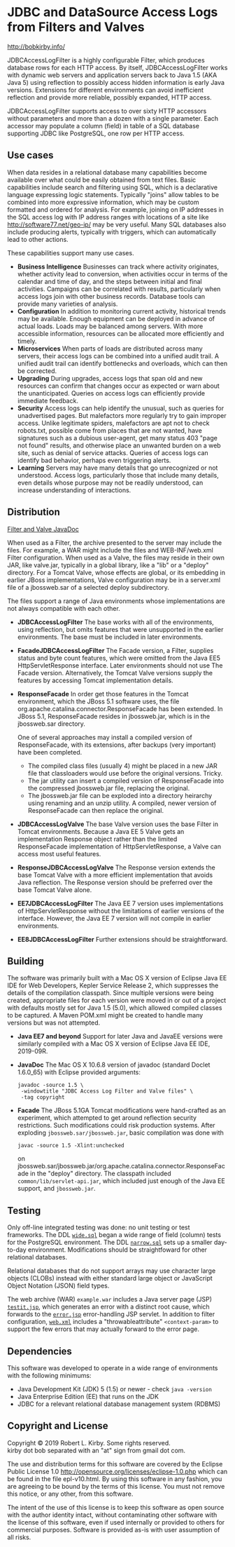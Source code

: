 JDBC and DataSource Access Logs from Filters and Valves
=======================================================
http://bobkirby.info/

JDBCAccessLogFilter is a highly configurable Filter,
which produces database rows for each HTTP access.
By itself, JDBCAccessLogFilter works with dynamic web servers
and application servers back to Java 1.5 (AKA Java 5)
using reflection to possibly access hidden information is early Java versions.
Extensions for different environments can avoid inefficient reflection
and provide more reliable, possibly expanded, HTTP access.

JDBCAccessLogFilter supports access to over sixty HTTP accessors
without parameters and more than a dozen with a single parameter.
Each accessor may populate a column (field) in table of a SQL database
supporting JDBC like PostgreSQL, one row per HTTP access.

Use cases
---------
When data resides in a relational database many capabilities become available
over what could be easily obtained from text files.
Basic capabilities include search and filtering using SQL,
which is a declarative language expressing logic statements.
Typically "joins" allow tables to be combined into more expressive information,
which may be custom formatted and ordered for analysis.
For example, joining on IP addresses in the SQL access log with
IP address ranges with locations of a site like
http://software77.net/geo-ip/ may be very useful.
Many SQL databases also include producing alerts, typically with triggers,
which can automatically lead to other actions.

These capabilities support many use cases.
* __Business Intelligence__
  Businesses can track where activity originates,
  whether activity lead to conversion,
  when activities occur in terms of the calendar and time of day,
  and the steps between initial and final activities.
  Campaigns can be correlated with results,
  particularly when access logs join with other business records.
  Database tools can provide many varieties of analysis.
* __Configuration__
  In addition to monitoring current activity,
  historical trends may be available.
  Enough equipment can be deployed in advance of actual loads.
  Loads may be balanced among servers.
  With more accessible information,
  resources can be allocated more efficiently and timely.
* __Microservices__
  When parts of loads are distributed across many servers,
  their access logs can be combined into a unified audit trail.
  A unified audit trail can identify bottlenecks and overloads,
  which can then be corrected.
* __Upgrading__
  During upgrades,
  access logs that span old and new resources
  can confirm that changes occur as expected or warn about the unanticipated.
  Queries on access logs can efficiently provide immediate feedback.
* __Security__
  Access logs can help identify the unusual,
  such as queries for unadvertised pages.
  But malefactors more regularly try to gain improper access.
  Unlike legitimate spiders, malefactors are apt not to check robots.txt,
  possible come from places that are not wanted,
  have signatures such as a dubious user-agent,
  get many status 403 "page not found" results,
  and otherwise place an unwanted burden on a web site,
  such as denial of service attacks.
  Queries of access logs can identify bad behavior,
  perhaps even triggering alerts.
* __Learning__
  Servers may have many details that go unrecognized or not understood.
  Access logs, particularly those that include many details,
  even details whose purpose may not be readily understood,
  can increase understanding of interactions.

Distribution
------------
[Filter and Valve JavaDoc](example.war/doc/index.html)

When used as a Filter,
the archive presented to the server may include the files.
For example,
a WAR might include the files and WEB-INF/web.xml Filter configuration.
When used as a Valve,
the files may reside in their own JAR, like valve.jar,
typically in a global library, like a "lib" or a "deploy" directory.
For a Tomcat Valve, whose effects are global,
or its embedding in earlier JBoss implementations,
Valve configuration may be in a server.xml file
of a jbossweb.sar of a selected deploy subdirectory.

The files support a range of Java environments
whose implementations are not always compatible with each other.

* __JDBCAccessLogFilter__
  The base works with all of the environments, using reflection,
  but omits features that were unsupported in the earlier environments.
  The base must be included in later environments.

* __FacadeJDBCAccessLogFilter__
  The Facade version, a Filter, supplies status and byte count features,
  which were omitted from the Java EE5 HttpServletResponse interface.
  Later environments should not use The Facade version.
  Alternatively, the Tomcat Valve versions supply the features
  by accessing Tomcat implementation details.

* __ResponseFacade__
  In order get those features in the Tomcat environment,
  which the JBoss 5.1 software uses,
  the file org.apache.catalina.connector.ResponseFacade has been extended.
  In JBoss 5.1, ResponseFacade resides in jbossweb.jar,
  which is in the jbossweb.sar directory.

  One of several approaches may install a compiled version of ResponseFacade,
  with its extensions, after backups (very important) have been completed.
  - The compiled class files (usually 4) might be placed in a new JAR file
    that classloaders would use before the original versions. Tricky.
  - The jar utility can insert a compiled version of ResponseFacade
    into the compressed jbossweb.jar file, replacing the original.
  - The jbossweb.jar file can be exploded into a directory heirarchy
    using renaming and an unzip utility.
    A compiled, newer version of ResponseFacade can then replace the original.

* __JDBCAccessLogValve__
  The base Valve version uses the base Filter in Tomcat environments.
  Because a Java EE 5 Valve gets an implementation Response object
  rather than the limited ResponseFacade implementation of HttpServletResponse,
  a Valve can access most useful features.

* __ResponseJDBCAccessLogValve__
  The Response version extends the base Tomcat Valve
  with a more efficient implementation that avoids Java reflection.
  The Response version should be preferred over the base Tomcat Valve alone.
  
* __EE7JDBCAccessLogFilter__
  The Java EE 7 version uses implementations of HttpServletResponse
  without the limitations of earlier versions of the interface.
  However, the Java EE 7 version will not compile in earlier environments.
  
* __EE8JDBCAccessLogFilter__
  Further extensions should be straightforward.

Building
--------
The software was primarily built with a Mac OS X version of
Eclipse Java EE IDE for Web Developers, Kepler Service Release 2,
which suppresses the details of the compilation classpath.
Since multiple versions were being created,
appropriate files for each version were moved in or out of a project
with defaults mostly set for Java 1.5 (5.0),
which allowed compiled classes to be captured.
A Maven POM.xml might be created to handle many versions
but was not attempted.

* __Java EE7 and beyond__
  Support for later Java and JavaEE versions were similarly compiled
  with a Mac OS X version of Eclipse Java EE IDE, 2019-09R.

* __JavaDoc__
  The Mac OS X 10.6.8 version of javadoc (standard Doclet 1.6.0_65)
  with Eclipse provided arguments:
  ```
  javadoc -source 1.5 \
   -windowtitle "JDBC Access Log Filter and Valve files" \
   -tag copyright
  ```

* __Facade__
  The JBoss 5.1GA Tomcat modifications were hand-crafted as an experiment,
  which attempted to get around reflection security restrictions.
  Such modifications could risk production systems.
  After exploding `jbossweb.sar/jbossweb.jar`,
  basic compilation was done with
  ```
  javac -source 1.5 -Xlint:unchecked
  ```
  on jbossweb.sar/jbossweb.jar/org.apache.catalina.connector.ResponseFacade
  in the "deploy" directory.
  The classpath included `common/lib/servlet-api.jar`,
  which included just enough of the Java EE support, and `jbossweb.jar`.

Testing
--------
Only off-line integrated testing was done: no unit testing or test frameworks.
The DDL [`wide.sql`](src/main/test/ddl/wide.sql)
began a wide range of field (column) tests
for the PostgreSQL environment.
The DDL [`narrow.sql`](src/main/test/ddl/narrow.sql)
sets up a smaller day-to-day environment.
Modifications should be straightfoward for other relational databases.

Relational databases that do not support arrays may use
character large objects (CLOBs) instead with either standard large object
or JavaScript Object Notation (JSON) field types.

The web archive (WAR) `example.war` includes a Java server page (JSP)
[`testit.jsp`](example.war/testit.jsp),
which generates an error with a distinct root cause,
which forwards to the [`error.jsp`](example.war/error.jsp)
error-handling JSP servlet.
In addition to filter configuration, [`web.xml`](example.war/WEB-INF/web.xml)
includes a "throwableattribute" `<context-param>` to support the few errors
that may actually forward to the error page.

Dependencies
------------
This software was developed to operate in a wide range of environments
with the following minimums:
* Java Development Kit (JDK) 5 (1.5) or newer - check `java -version`
* Java Enterprise Edition (EE) that runs on the JDK
* JDBC for a relevant relational database management system (RDBMS)

Copyright and License
---------------------
Copyright © 2019 Robert L. Kirby. Some rights reserved.  
kirby dot bob separated with an "at" sign from gmail dot com.

The use and distribution terms for this software are covered by the
Eclipse Public License 1.0
http://opensource.org/licenses/eclipse-1.0.php
which can be found in the file epl-v10.html.
By using this software in any fashion, you are agreeing to be bound by
the terms of this license.
You must not remove this notice, or any other, from this software.

The intent of the use of this license is to keep this software
as open source with the author identity intact,
without contaminating other software with the license of this software,
even if used internally or provided to others for commercial purposes.
Software is provided as-is with user assumption of all risks.
